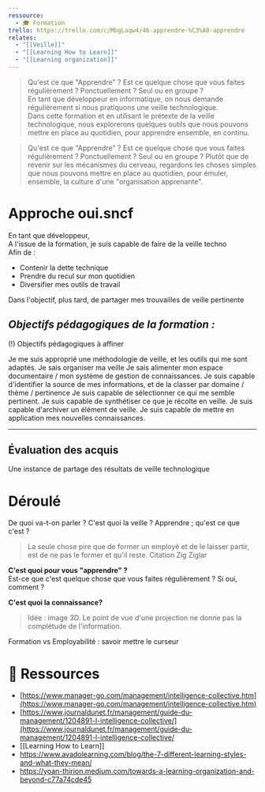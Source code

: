 ```yaml
---
ressource:
  - 🎓 Formation
trello: https://trello.com/c/MbgLaqw4/46-apprendre-%C3%A0-apprendre
relates:
  - "[[Veille]]"
  - "[[Learning How to Learn]]"
  - "[[Learning organization]]"
---
```

> Qu'est ce que "Apprendre" ? Est ce quelque chose que vous faites régulièrement ? Ponctuellement ? Seul ou en groupe ?  
> En tant que développeur en informatique, on nous demande régulièrement si nous pratiquons une veille technologique.  
> Dans cette formation et en utilisant le prétexte de la veille technologique, nous explorerons quelques outils que nous pouvons mettre en place au quotidien, pour apprendre ensemble, en continu.

> Qu'est ce que "Apprendre" ? Est ce quelque chose que vous faites régulièrement ? Ponctuellement ? Seul ou en groupe ? Plutôt que de revenir sur les mécanismes du cerveau, regardons les choses simples que nous pouvons mettre en place au quotidien, pour émuler, ensemble, la culture d'une "organisation apprenante".
# Approche oui.sncf

En tant que développeur,  
A l'issue de la formation, je suis capable de faire de la veille techno  
Afin de :
- Contenir la dette technique
- Prendre du recul sur mon quotidien
- Diversifier mes outils de travail

Dans l'objectif, plus tard, de partager mes trouvailles de veille pertinente

## _Objectifs pédagogiques de la formation :_  
(!) Objectifs pédagogiques à affiner

Je me suis approprié une méthodologie de veille, et les outils qui me sont adaptés.
Je sais organiser ma veille
Je sais alimenter mon espace documentaire / mon système de gestion de connaissances.
Je suis capable d'identifier la source de mes informations, et de la classer par domaine / thème / pertinence
Je suis capable de sélectionner ce qui me semble pertinent.
Je suis capable de synthétiser ce que je récolte en veille.
Je suis capable d'archiver un élément de veille.
Je suis capable de mettre en application mes nouvelles connaissances.

---

## Évaluation des acquis
Une instance de partage des résultats de veille technologique

# Déroulé
De quoi va-t-on parler ? C'est quoi la veille ?
Apprendre ; qu'est ce que c'est ?

> La seule chose pire que de former un employé et de le laisser partir, est de ne pas le former et qu'il reste.
> Citation Zig Ziglar

**C'est quoi pour vous "apprendre" ?**  
Est-ce que c'est quelque chose que vous faites régulièrement ? Si oui, comment ?

**C'est quoi la connaissance?**

> Idée : image 3D. Le point de vue d'une projection ne donne pas la complétude de l'information.

Formation vs Employabilité : savoir mettre le curseur

# 🔗 Ressources

- [https://www.manager-go.com/management/intelligence-collective.htm](https://www.manager-go.com/management/intelligence-collective.htm)  
- [https://www.journaldunet.fr/management/guide-du-management/1204891-l-intelligence-collective/](https://www.journaldunet.fr/management/guide-du-management/1204891-l-intelligence-collective/
- [[Learning How to Learn]]
- https://www.avadolearning.com/blog/the-7-different-learning-styles-and-what-they-mean/
- https://yoan-thirion.medium.com/towards-a-learning-organization-and-beyond-c77a74cde45